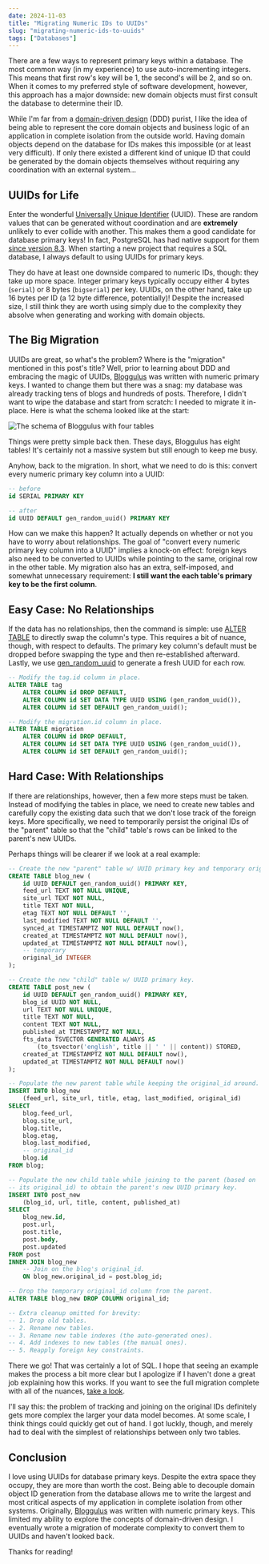 ```yaml
---
date: 2024-11-03
title: "Migrating Numeric IDs to UUIDs"
slug: "migrating-numeric-ids-to-uuids"
tags: ["Databases"]
---
```


There are a few ways to represent primary keys within a database.
The most common way (in my experience) to use auto-incrementing integers.
This means that first row's key will be 1, the second's will be 2, and so on.
When it comes to my preferred style of software development, however, this approach has a major downside: new domain objects must first consult the database to determine their ID.

While I'm far from a [domain-driven design](https://en.wikipedia.org/wiki/Domain-driven_design) (DDD) purist, I like the idea of being able to represent the core domain objects and business logic of an application in complete isolation from the outside world.
Having domain objects depend on the database for IDs makes this impossible (or at least very difficult).
If only there existed a different kind of unique ID that could be generated by the domain objects themselves without requiring any coordination with an external system...

## UUIDs for Life

Enter the wonderful [Universally Unique Identifier](https://en.wikipedia.org/wiki/Universally_unique_identifier) (UUID).
These are random values that can be generated without coordination and are **extremely** unlikely to ever collide with another.
This makes them a good candidate for database primary keys!
In fact, PostgreSQL has had native support for them [since version 8.3](https://www.postgresql.org/docs/8.3/release-8-3.html).
When starting a new project that requires a SQL database, I always default to using UUIDs for primary keys.

They do have at least one downside compared to numeric IDs, though: they take up more space.
Integer primary keys typically occupy either 4 bytes (`serial`) or 8 bytes (`bigserial`) per key.
UUIDs, on the other hand, take up 16 bytes per ID (a 12 byte difference, potentially)!
Despite the increased size, I still think they are worth using simply due to the complexity they absolve when generating and working with domain objects.

## The Big Migration

UUIDs are great, so what's the problem?
Where is the "migration" mentioned in this post's title?
Well, prior to learning about DDD and embracing the magic of UUIDs, [Bloggulus](https://bloggulus.com/) was written with numeric primary keys.
I wanted to change them but there was a snag: my database was already tracking tens of blogs and hundreds of posts.
Therefore, I didn't want to wipe the database and start from scratch: I needed to migrate it in-place.
Here is what the schema looked like at the start:

![The schema of Bloggulus with four tables](/images/20241103/schema.webp)

Things were pretty simple back then.
These days, Bloggulus has eight tables!
It's certainly not a massive system but still enough to keep me busy.

Anyhow, back to the migration.
In short, what we need to do is this: convert every numeric primary key column into a UUID:

```sql
-- before
id SERIAL PRIMARY KEY

-- after
id UUID DEFAULT gen_random_uuid() PRIMARY KEY
```

How can we make this happen?
It actually depends on whether or not you have to worry about relationships.
The goal of "convert every numeric primary key column into a UUID" implies a knock-on effect: foreign keys also need to be converted to UUIDs while pointing to the same, original row in the other table.
My migration also has an extra, self-imposed, and somewhat unnecessary requirement: **I still want the each table's primary key to be the first column**.

## Easy Case: No Relationships

If the data has no relationships, then the command is simple: use [ALTER TABLE](https://www.postgresql.org/docs/current/sql-altertable.html) to directly swap the column's type.
This requires a bit of nuance, though, with respect to defaults.
The primary key column's default must be dropped before swapping the type and then re-established afterward.
Lastly, we use [gen_random_uuid](https://www.postgresql.org/docs/current/functions-uuid.html) to generate a fresh UUID for each row.

```sql
-- Modify the tag.id column in place.
ALTER TABLE tag
	ALTER COLUMN id DROP DEFAULT,
	ALTER COLUMN id SET DATA TYPE UUID USING (gen_random_uuid()),
	ALTER COLUMN id SET DEFAULT gen_random_uuid();

-- Modify the migration.id column in place.
ALTER TABLE migration
	ALTER COLUMN id DROP DEFAULT,
	ALTER COLUMN id SET DATA TYPE UUID USING (gen_random_uuid()),
	ALTER COLUMN id SET DEFAULT gen_random_uuid();
```

## Hard Case: With Relationships

If there are relationships, however, then a few more steps must be taken.
Instead of modifying the tables in place, we need to create new tables and carefully copy the existing data such that we don't lose track of the foreign keys.
More specifically, we need to temporarily persist the original IDs of the "parent" table so that the "child" table's rows can be linked to the parent's new UUIDs.

Perhaps things will be clearer if we look at a real example:

```sql
-- Create the new "parent" table w/ UUID primary key and temporary original_id column.
CREATE TABLE blog_new (
	id UUID DEFAULT gen_random_uuid() PRIMARY KEY,
	feed_url TEXT NOT NULL UNIQUE,
	site_url TEXT NOT NULL,
	title TEXT NOT NULL,
	etag TEXT NOT NULL DEFAULT '',
	last_modified TEXT NOT NULL DEFAULT '',
	synced_at TIMESTAMPTZ NOT NULL DEFAULT now(),
	created_at TIMESTAMPTZ NOT NULL DEFAULT now(),
	updated_at TIMESTAMPTZ NOT NULL DEFAULT now(),
	-- temporary
	original_id INTEGER
);

-- Create the new "child" table w/ UUID primary key.
CREATE TABLE post_new (
	id UUID DEFAULT gen_random_uuid() PRIMARY KEY,
	blog_id UUID NOT NULL,
	url TEXT NOT NULL UNIQUE,
	title TEXT NOT NULL,
	content TEXT NOT NULL,
	published_at TIMESTAMPTZ NOT NULL,
	fts_data TSVECTOR GENERATED ALWAYS AS
		(to_tsvector('english', title || ' ' || content)) STORED,
	created_at TIMESTAMPTZ NOT NULL DEFAULT now(),
	updated_at TIMESTAMPTZ NOT NULL DEFAULT now()
);

-- Populate the new parent table while keeping the original_id around.
INSERT INTO blog_new
	(feed_url, site_url, title, etag, last_modified, original_id)
SELECT
	blog.feed_url,
	blog.site_url,
	blog.title,
	blog.etag,
	blog.last_modified,
	-- original_id
	blog.id
FROM blog;

-- Populate the new child table while joining to the parent (based on
-- its original_id) to obtain the parent's new UUID primary key.
INSERT INTO post_new
	(blog_id, url, title, content, published_at)
SELECT
	blog_new.id,
	post.url,
	post.title,
	post.body,
	post.updated
FROM post
INNER JOIN blog_new
	-- Join on the blog's original_id.
	ON blog_new.original_id = post.blog_id;

-- Drop the temporary original_id column from the parent.
ALTER TABLE blog_new DROP COLUMN original_id;

-- Extra cleanup omitted for brevity:
-- 1. Drop old tables.
-- 2. Rename new tables.
-- 3. Rename new table indexes (the auto-generated ones).
-- 4. Add indexes to new tables (the manual ones).
-- 5. Reapply foreign key constraints.
```

There we go!
That was certainly a lot of SQL.
I hope that seeing an example makes the process a bit more clear but I apologize if I haven't done a great job explaining how this works.
If you want to see the full migration complete with all of the nuances, [take a look](<(https://github.com/theandrew168/bloggulus/blob/main/migrations/0005_convert_ids_to_uuid.sql)>).

I'll say this: the problem of tracking and joining on the original IDs definitely gets more complex the larger your data model becomes.
At some scale, I think things could quickly get out of hand.
I got luckly, though, and merely had to deal with the simplest of relationships between only two tables.

## Conclusion

I love using UUIDs for database primary keys.
Despite the extra space they occupy, they are more than worth the cost.
Being able to decouple domain object ID generation from the database allows me to write the largest and most critical aspects of my application in complete isolation from other systems.
Originally, [Bloggulus](https://bloggulus.com/) was written with numeric primary keys.
This limited my ability to explore the concepts of domain-driven design.
I eventually wrote a migration of moderate complexity to convert them to UUIDs and haven't looked back.

Thanks for reading!
